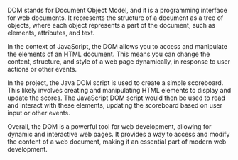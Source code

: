 DOM stands for Document Object Model, and it is a programming interface for web documents. It represents the structure of a document as a tree of objects, where each object represents a part of the document, such as elements, attributes, and text.

In the context of JavaScript, the DOM allows you to access and manipulate the elements of an HTML document. This means you can change the content, structure, and style of a web page dynamically, in response to user actions or other events.

In the project, the Java DOM script is used to create a simple scoreboard. This likely involves creating and manipulating HTML elements to display and update the scores. The JavaScript DOM script would then be used to read and interact with these elements, updating the scoreboard based on user input or other events.

Overall, the DOM is a powerful tool for web development, allowing for dynamic and interactive web pages. It provides a way to access and modify the content of a web document, making it an essential part of modern web development.
